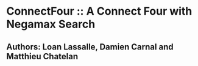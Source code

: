 # ConnectFour :: A Connect Four with Negamax Search

Authors: Loan Lassalle, Damien Carnal and Matthieu Chatelan
---
